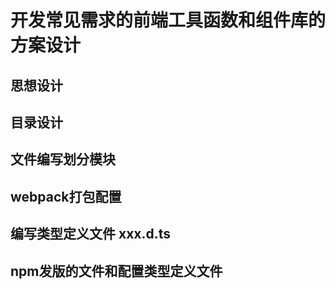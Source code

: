 # 开发常见需求的前端工具函数和组件库的方案设计

## 思想设计

## 目录设计

## 文件编写划分模块

## webpack打包配置

## 编写类型定义文件 xxx.d.ts

## npm发版的文件和配置类型定义文件